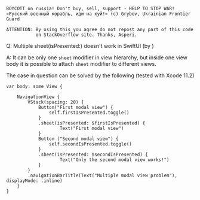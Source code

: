 ```
BOYCOTT on russia! Don't buy, sell, support - HELP TO STOP WAR!
«Русский военный корабль, иди на хуй!» (c) Grybov, Ukrainian Frontier Guard

ATTENTION: By using this you agree do not repost any part of this code
           on StackOverflow site. Thanks, Asperi.
```

Q: Multiple sheet(isPresented:) doesn't work in SwiftUI (by )

A: It can be only one `sheet` modifier in view hierarchy, but inside one view body it is possible
to attach `sheet` modifier to different views. 

The case in question can be solved by the following (tested with Xcode 11.2)

    var body: some View {
    
        NavigationView {
            VStack(spacing: 20) {
                Button("First modal view") {
                    self.firstIsPresented.toggle()
                }
                .sheet(isPresented: $firstIsPresented) {
                        Text("First modal view")
                }
                Button ("Second modal view") {
                    self.secondIsPresented.toggle()
                }
                .sheet(isPresented: $secondIsPresented) {
                        Text("Only the second modal view works!")
                }
            }
            .navigationBarTitle(Text("Multiple modal view problem"), displayMode: .inline)
        }
    }

